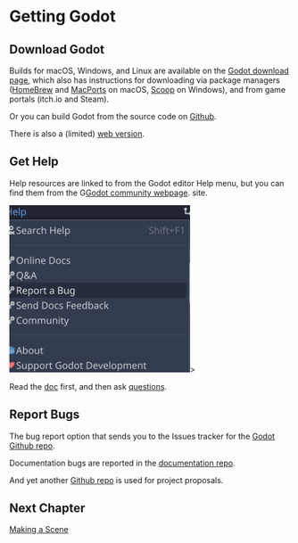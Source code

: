 # Getting Godot

## Download Godot

Builds for macOS, Windows, and Linux are available on the [Godot download page](https://godotengine.org/download),
which also has instructions for downloading via package managers ([HomeBrew](https://formulae.brew.sh/cask/godot#default) and [MacPorts](https://ports.macports.org/port/godot/) on macOS, [Scoop](https://scoop.sh/) on Windows),
and from game portals (itch.io and Steam).

Or you can build Godot from the source code on
[Github](https://github.com/godotengine/godot).

There is also a (limited) [web version](https://editor.godotengine.org/releases/latest/).

## Get Help

Help resources are linked to from the Godot editor Help menu, but you can find them from the G[Godot community webpage](https://godotengine.org/community).
 site.

<img src="images/reportbug.png" height="300">>

Read the [doc](https://docs.godotengine.org/en/stable/) first, and then
ask [questions](https://godotengine.org/qa/).

## Report Bugs

The bug report option that sends you to the Issues tracker for the
[Godot Github repo](https://github.com/godotengine/godot/issues).

Documentation bugs are reported in the [documentation repo](https://github.com/godotengine/godot-docs/issues).

And yet another [Github repo](https://github.com/godotengine/godot-proposals) is used for project proposals.

## Next Chapter

[Making a Scene](../chapter2/README.md)




